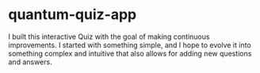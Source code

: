 # quantum-quiz-app
 I built this interactive Quiz with the goal of making continuous improvements. I started with something simple, and I hope to evolve it into something complex and intuitive that also allows for adding new questions and answers.
